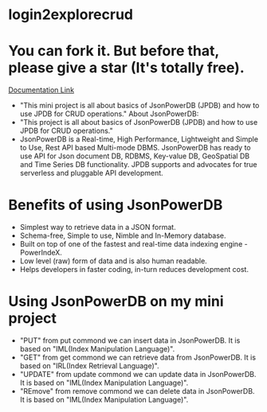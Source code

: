 # login2explorecrud
# You can fork it. But before that, please give a star (It's totally free).
[Documentation Link](http://login2explore.com/jpdb/docs.html)
- "This mini project is all about basics of JsonPowerDB (JPDB) and how to use JPDB for CRUD operations." About JsonPowerDB:
- "This project is all about basics of JsonPowerDB (JPDB) and how to use JPDB for CRUD operations."
- JsonPowerDB is a Real-time, High Performance, Lightweight and Simple to Use, Rest API based Multi-mode DBMS. JsonPowerDB has ready to use API for Json document DB, RDBMS,    Key-value DB, GeoSpatial DB and Time Series DB functionality. JPDB supports and advocates for true serverless and pluggable API development.
# Benefits of using JsonPowerDB 
- Simplest way to retrieve data in a JSON format.
- Schema-free, Simple to use, Nimble and In-Memory database.
- Built on top of one of the fastest and real-time data indexing engine - PowerIndeX.
- Low level (raw) form of data and is also human readable.
- Helps developers in faster coding, in-turn reduces development cost.
 # Using JsonPowerDB on my mini project
- "PUT" from put commond we can  insert data in  JsonPowerDB. It is based on "IML(Index Manipulation Language)".
- "GET" from get commond we can retrieve data from JsonPowerDB. It is based on "IRL(Index Retrieval Language)".
- "UPDATE" from update commond we can update data in JsonPowerDB. It is based on "IML(Index Manipulation Language)".
- "REmove" from remove commond we can delete data in JsonPowerDB. It is based on "IML(Index Manipulation Language)".

